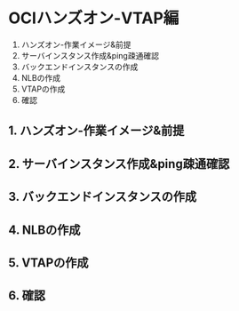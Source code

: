 # OCIハンズオン-VTAP編

1. ハンズオン-作業イメージ&前提
2. サーバインスタンス作成&ping疎通確認
3. バックエンドインスタンスの作成
4. NLBの作成
5. VTAPの作成
6. 確認

## 1. ハンズオン-作業イメージ&前提
## 2. サーバインスタンス作成&ping疎通確認
## 3. バックエンドインスタンスの作成
## 4. NLBの作成
## 5. VTAPの作成
## 6. 確認
